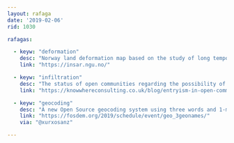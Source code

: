 ```yaml
---
layout: rafaga
date: '2019-02-06'
rid: 1030

rafagas:

  - keyw: "deformation"
    desc: "Norway land deformation map based on the study of long temporal series of Sentinel InSAR imagery"
    link: "https://insar.ngu.no/"

  - keyw: "infiltration"
    desc: "The status of open communities regarding the possibility of a company take over based on how they accept new members"
    link: "https://knowwhereconsulting.co.uk/blog/entryism-in-open-communities/"

  - keyw: "geocoding"
    desc: "A new Open Source geocoding system using three words and 1-meter resolution"
    link: "https://fosdem.org/2019/schedule/event/geo_3geonames/"
    via: "@xurxosanz"

---
```

